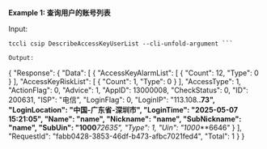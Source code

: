 **Example 1: 查询用户的账号列表**



Input: 

```
tccli csip DescribeAccessKeyUserList --cli-unfold-argument ```

Output: 
```
{
    "Response": {
        "Data": [
            {
                "AccessKeyAlarmList": [
                    {
                        "Count": 12,
                        "Type": 0
                    }
                ],
                "AccessKeyRiskList": [
                    {
                        "Count": 1,
                        "Type": 0
                    }
                ],
                "AccessType": 1,
                "ActionFlag": 0,
                "Advice": 1,
                "AppID": 13000008,
                "CheckStatus": 0,
                "ID": 200631,
                "ISP": "电信",
                "LoginFlag": 0,
                "LoginIP": "113.108.**.73",
                "LoginLocation": "中国-广东省-深圳市",
                "LoginTime": "2025-05-07 15:21:05",
                "Name": "name",
                "Nickname": "name",
                "SubNickname": "name",
                "SubUin": "1000***72635",
                "Type": 1,
                "Uin": "1000***6646"
            }
        ],
        "RequestId": "fabb0428-3853-46df-b473-afbc7021fed4",
        "Total": 1
    }
}
```

